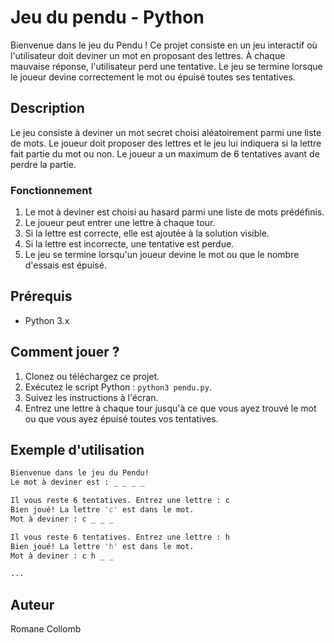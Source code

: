 # Jeu du pendu - Python

Bienvenue dans le jeu du Pendu ! Ce projet consiste en un jeu interactif où l'utilisateur doit deviner un mot en proposant des lettres. À chaque mauvaise réponse, l'utilisateur perd une tentative. Le jeu se termine lorsque le joueur devine correctement le mot ou épuisé toutes ses tentatives.

## Description

Le jeu consiste à deviner un mot secret choisi aléatoirement parmi une liste de mots. Le joueur doit proposer des lettres et le jeu lui indiquera si la lettre fait partie du mot ou non. Le joueur a un maximum de 6 tentatives avant de perdre la partie.

### Fonctionnement

1. Le mot à deviner est choisi au hasard parmi une liste de mots prédéfinis.
2. Le joueur peut entrer une lettre à chaque tour.
3. Si la lettre est correcte, elle est ajoutée à la solution visible.
4. Si la lettre est incorrecte, une tentative est perdue.
5. Le jeu se termine lorsqu'un joueur devine le mot ou que le nombre d'essais est épuisé.

## Prérequis

- Python 3.x

## Comment jouer ?

1. Clonez ou téléchargez ce projet.
2. Exécutez le script Python : `python3 pendu.py`.
3. Suivez les instructions à l'écran.
4. Entrez une lettre à chaque tour jusqu'à ce que vous ayez trouvé le mot ou que vous ayez épuisé toutes vos tentatives.

## Exemple d'utilisation

```bash
Bienvenue dans le jeu du Pendu!
Le mot à deviner est : _ _ _ _

Il vous reste 6 tentatives. Entrez une lettre : c
Bien joué! La lettre 'c' est dans le mot.
Mot à deviner : c _ _ _

Il vous reste 6 tentatives. Entrez une lettre : h
Bien joué! La lettre 'h' est dans le mot.
Mot à deviner : c h _ _

...
```

## Auteur
Romane Collomb
